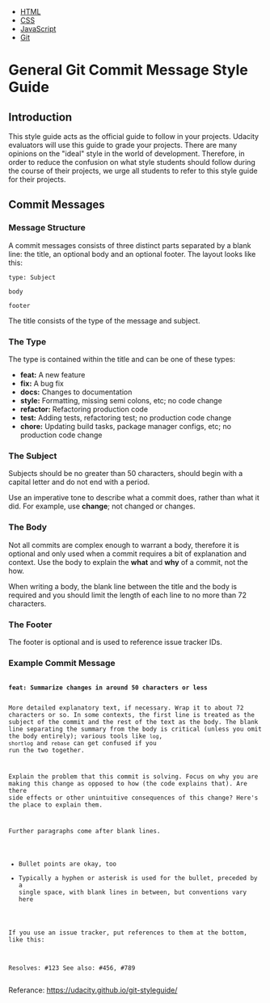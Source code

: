    <ul>
            <li><a href="http://udacity.github.io/frontend-nanodegree-styleguide/index.html">HTML</a></li>
            <li><a href="http://udacity.github.io/frontend-nanodegree-styleguide/css.html">CSS</a></li>
            <li><a href="http://udacity.github.io/frontend-nanodegree-styleguide/javascript.html">JavaScript</a></li>
            <li><a href="index.html" class="active">Git</a></li>
   </ul>

   <h1>General Git Commit Message Style Guide</h1>

   <section>
        <h2>Introduction</h2>
        <p>This style guide acts as the official guide to follow in your projects. Udacity evaluators will use this guide to grade your projects. There are many opinions on the "ideal" style in the world of development. Therefore, in order to reduce the confusion on what style students should follow during the course of their projects, we urge all students to refer to this style guide for their projects.</p>
    </section>

   <section>
        <h2>Commit Messages</h2>

  <article>
            <h3>Message Structure</h3>
            <p>A commit messages consists of three distinct parts separated by a blank line: the title, an optional body and an optional footer. The layout looks like this:</p>

  <pre><code>type: Subject

body

footer</code></pre>

   <p>The title consists of the type of the message and subject.</p>
        </article>

   <article>
            <h3>The Type</h3>
            <p>The type is contained within the title and can be one of these types:</p>

   <ul>
             <li><strong>feat:</strong> A new feature</li>
                <li><strong>fix:</strong> A bug fix</li>
                <li><strong>docs:</strong> Changes to documentation</li>
                <li><strong>style:</strong> Formatting, missing semi colons, etc; no code change</li>
                <li><strong>refactor:</strong> Refactoring production code</li>
                <li><strong>test:</strong> Adding tests, refactoring test; no production code change</li>
                <li><strong>chore:</strong> Updating build tasks, package manager configs, etc; no production code change</li>
            </ul>
    </article>

   <article>
            <h3>The Subject</h3>
            <p>Subjects should be no greater than 50 characters, should begin with a capital letter and do not end with a period.</p>

   <p>Use an imperative tone to describe what a commit does, rather than what it did. For example, use <strong>change</strong>; not changed or changes.</p>
        </article>

  <article>
            <h3>The Body</h3>
            <p>Not all commits are complex enough to warrant a body, therefore it is optional and only used when a commit requires a bit of explanation and context. Use the body to explain the <strong>what</strong> and <strong>why</strong> of a commit, not the how.</p>

   <p>When writing a body, the blank line between the title and the body is required and you should limit the length of each line to no more than 72 characters.</p>
        </article>

   <article>
            <h3>The Footer</h3>
            <p>The footer is optional and is used to reference issue tracker IDs.</p>
        </article>

   <article>
            <h3>Example Commit Message</h3>
            <pre>
            <code>
<b>feat: Summarize changes in around 50 characters or less</b>

More detailed explanatory text, if necessary. Wrap it to about 72
characters or so. In some contexts, the first line is treated as the
subject of the commit and the rest of the text as the body. The
blank line separating the summary from the body is critical (unless
you omit the body entirely); various tools like `log`, `shortlog`
and `rebase` can get confused if you run the two together.

Explain the problem that this commit is solving. Focus on why you
are making this change as opposed to how (the code explains that).
Are there side effects or other unintuitive consequences of this
change? Here's the place to explain them.

Further paragraphs come after blank lines.
- Bullet points are okay, too
- Typically a hyphen or asterisk is used for the bullet, preceded
   by a single space, with blank lines in between, but conventions
   vary here

If you use an issue tracker, put references to them at the bottom,
like this:

Resolves: #123
See also: #456, #789
</code>
</pre>
        </article>
    </section>
    <p> Referance: https://udacity.github.io/git-styleguide/ </p>
</body>
</html>

